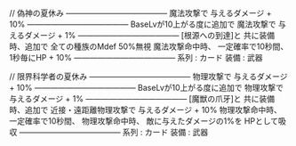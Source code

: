 // 偽神の夏休み
―――――――――――――
魔法攻撃で
与えるダメージ + 10%
―――――――――――――
BaseLvが10上がる度に追加で
魔法攻撃で
与えるダメージ + 1%
―――――――――――――
[根源への到達]と
共に装備時、追加で
全ての種族のMdef 50%無視
魔法攻撃命中時、
一定確率で10秒間、
1秒毎にHP + 10%
―――――――――――――
系列 : カード
装備 : 武器


// 限界科学者の夏休み
―――――――――――――
物理攻撃で
与えるダメージ + 10%
―――――――――――――
BaseLvが10上がる度に追加で
物理攻撃で
与えるダメージ + 1%
―――――――――――――
[魔獣の爪牙]と
共に装備時、追加で
近接・遠距離物理攻撃で
与えるダメージ + 10%
物理攻撃命中時、
一定確率で10秒間、
物理攻撃命中時、
敵に与えたダメージの1%を
HPとして吸収
―――――――――――――
系列 : カード
装備 : 武器

